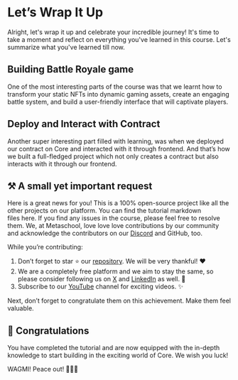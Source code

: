 # Let’s Wrap It Up

Alright, let's wrap it up and celebrate your incredible journey! It's time to take a moment and reflect on everything you've learned in this course. Let's summarize what you've learned till now.

## Building Battle Royale game

One of the most interesting parts of the course was that we learnt how to transform your static NFTs into dynamic gaming assets, create an engaging battle system, and build a user-friendly interface that will captivate players.

## Deploy and Interact with Contract

Another super interesting part filled with learning, was when we deployed our contract on Core and interacted with it through frontend. And that’s how we built a full-fledged project which not only creates a contract but also interacts with it through our frontend.  

## ⚒️ A small yet important request

Here is a great news for you! This is a 100% open-source project like all the other projects on our platform. You can find the tutorial markdown files here. If you find any issues in the course, please feel free to resolve them. We, at Metaschool, love love love contributions by our community and acknowledge the contributors on our [Discord](https://discord.com/invite/vbVMUwXWgc) and GitHub, too.

While you’re contributing:

1. Don’t forget to star ⭐️ our [repository](https://github.com/0xmetaschool/Learning-Projects). We will be very thankful! ❤️
2. We are a completely free platform and we aim to stay the same, so please consider following us on [X](https://bit.ly/stacks-course) and [LinkedIn](https://bit.ly/stacks-course-linkedin) as well. 🫶
3. Subscribe to our [YouTube](https://www.youtube.com/@0xmetaschool) channel for exciting videos. ✨

Next, don’t forget to congratulate them on this achievement. Make them feel valuable.

## 🎊 Congratulations

You have completed the tutorial and are now equipped with the in-depth knowledge to start building in the exciting world of Core. We wish you luck!

WAGMI! Peace out! ✌🏻🔮

